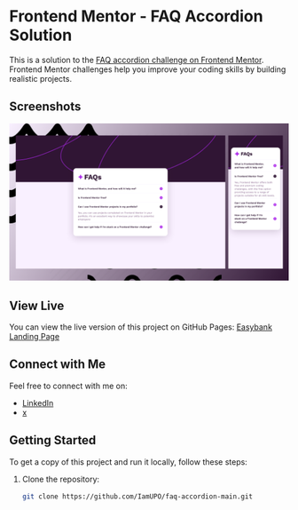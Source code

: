 # Frontend Mentor - FAQ Accordion Solution

This is a solution to the [FAQ accordion challenge on Frontend Mentor](https://www.frontendmentor.io/challenges/faq-accordion-wyfFdeBwBz). Frontend Mentor challenges help you improve your coding skills by building realistic projects.

## Screenshots

![Screenshot 1](imgs/screenshot.png)

## View Live

You can view the live version of this project on GitHub Pages: [Easybank Landing Page](https://iamupo.github.io/faq-accordion-main//)

## Connect with Me

Feel free to connect with me on:

- [LinkedIn](https://www.linkedin.com/in/iamupo/)
- [x](https://www.x.com/iamupo/)

## Getting Started

To get a copy of this project and run it locally, follow these steps:

1. Clone the repository:

   ```bash
   git clone https://github.com/IamUPO/faq-accordion-main.git
